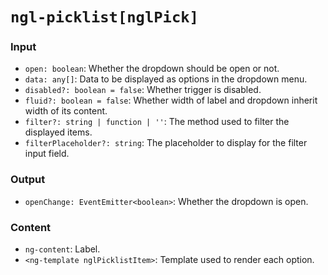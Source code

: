 # `ngl-picklist[nglPick]`

### Input

  * `open: boolean`: Whether the dropdown should be open or not.
  * `data: any[]`: Data to be displayed as options in the dropdown menu.
  * `disabled?: boolean = false`: Whether trigger is disabled.
  * `fluid?: boolean = false`: Whether width of label and dropdown inherit width of its content.
  * `filter?: string | function | ''`: The method used to filter the displayed items.
  * `filterPlaceholder?: string`: The placeholder to display for the filter input field.

### Output

  * `openChange: EventEmitter<boolean>`: Whether the dropdown is open.

### Content

  * `ng-content`: Label.
  * `<ng-template nglPicklistItem>`: Template used to render each option.
